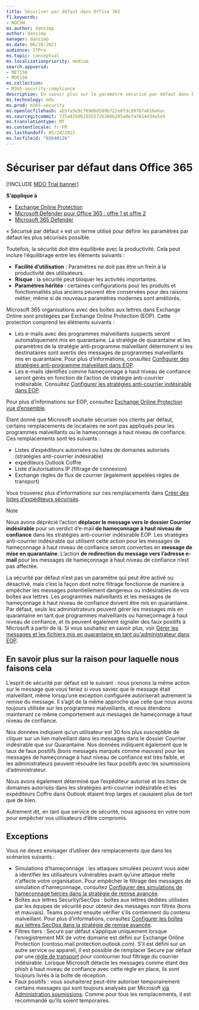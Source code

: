 ```yaml
---
title: Sécuriser par défaut dans Office 365
f1.keywords:
- NOCSH
ms.author: dansimp
author: dansimp
manager: dansimp
ms.date: 06/28/2021
audience: ITPro
ms.topic: conceptual
ms.localizationpriority: medium
search.appverid:
- MET150
- MOE150
ms.collection:
- M365-security-compliance
description: En savoir plus sur le paramètre sécurisé par défaut dans Exchange Online Protection (EOP)
ms.technology: mdo
ms.prod: m365-security
ms.openlocfilehash: ab5fa5e9c769d68589b722e8fdc9976fa616e6ac
ms.sourcegitcommit: 725a92b0b1555572b306b285a0e7a7614d34e5e5
ms.translationtype: MT
ms.contentlocale: fr-FR
ms.lasthandoff: 05/24/2022
ms.locfileid: "65648126"
---
```

# <a name="secure-by-default-in-office-365"></a>Sécuriser par défaut dans Office 365

[!INCLUDE [MDO Trial banner](../includes/mdo-trial-banner.md)]

**S’applique à**
- [Exchange Online Protection](exchange-online-protection-overview.md)
- [Microsoft Defender pour Office 365 : offre 1 et offre 2](defender-for-office-365.md)
- [Microsoft 365 Defender](../defender/microsoft-365-defender.md)

« Sécurisé par défaut » est un terme utilisé pour définir les paramètres par défaut les plus sécurisés possible.

Toutefois, la sécurité doit être équilibrée avec la productivité. Cela peut inclure l’équilibrage entre les éléments suivants :

- **Facilité d’utilisation** : Paramètres ne doit pas être un frein à la productivité des utilisateurs.
- **Risque** : la sécurité peut bloquer les activités importantes.
- **Paramètres hérités** : certaines configurations pour les produits et fonctionnalités plus anciens peuvent être conservées pour des raisons métier, même si de nouveaux paramètres modernes sont améliorés.

Microsoft 365 organisations avec des boîtes aux lettres dans Exchange Online sont protégées par Exchange Online Protection (EOP). Cette protection comprend les éléments suivants :

- Les e-mails avec des programmes malveillants suspects seront automatiquement mis en quarantaine. La stratégie de quarantaine et les paramètres de la stratégie anti-programme malveillant déterminent si les destinataires sont avertis des messages de programmes malveillants mis en quarantaine. Pour plus d’informations, consultez [Configurer des stratégies anti-programme malveillant dans EOP](configure-anti-malware-policies.md).
- Les e-mails identifiés comme hameçonnage à haut niveau de confiance seront gérés en fonction de l’action de stratégie anti-courrier indésirable. Consultez [Configurer les stratégies anti-courrier indésirable dans EOP](configure-your-spam-filter-policies.md).

Pour plus d’informations sur EOP, consultez [Exchange Online Protection vue d’ensemble](exchange-online-protection-overview.md).

Étant donné que Microsoft souhaite sécuriser nos clients par défaut, certains remplacements de locataires ne sont pas appliqués pour les programmes malveillants ou le hameçonnage à haut niveau de confiance. Ces remplacements sont les suivants :

- Listes d’expéditeurs autorisées ou listes de domaines autorisés (stratégies anti-courrier indésirable)
- expéditeurs Outlook Coffre
- Liste d’autorisations IP (filtrage de connexion)
- Exchange règles de flux de courrier (également appelées règles de transport)

Vous trouverez plus d’informations sur ces remplacements dans [Créer des listes d’expéditeurs sécurisés](create-safe-sender-lists-in-office-365.md).

> [!NOTE]
> Nous avons déprécié l’action **déplacer le message vers le dossier Courrier indésirable** pour un verdict d’e-mail **de hameçonnage à haut niveau de confiance** dans les stratégies anti-courrier indésirable EOP. Les stratégies anti-courrier indésirable qui utilisent cette action pour les messages de hameçonnage à haut niveau de confiance seront converties en **message de mise en quarantaine**. L’action **de redirection du message vers l’adresse e-mail** pour les messages de hameçonnage à haut niveau de confiance n’est pas affectée.

La sécurité par défaut n’est pas un paramètre qui peut être activé ou désactivé, mais c’est la façon dont notre filtrage fonctionne de manière à empêcher les messages potentiellement dangereux ou indésirables de vos boîtes aux lettres. Les programmes malveillants et les messages de hameçonnage à haut niveau de confiance doivent être mis en quarantaine. Par défaut, seuls les administrateurs peuvent gérer les messages mis en quarantaine en tant que programmes malveillants ou hameçonnage à haut niveau de confiance, et ils peuvent également signaler des faux positifs à Microsoft à partir de là. Si vous souhaitez en savoir plus, voir [Gérer les messages et les fichiers mis en quarantaine en tant qu'administrateur dans EOP](manage-quarantined-messages-and-files.md).

## <a name="more-on-why-were-doing-this"></a>En savoir plus sur la raison pour laquelle nous faisons cela

L’esprit de sécurité par défaut est le suivant : nous prenons la même action sur le message que vous feriez si vous saviez que le message était malveillant, même lorsqu’une exception configurée autoriserait autrement la remise du message. Il s’agit de la même approche que celle que nous avons toujours utilisée sur les programmes malveillants, et nous étendons maintenant ce même comportement aux messages de hameçonnage à haut niveau de confiance.

Nos données indiquent qu’un utilisateur est 30 fois plus susceptible de cliquer sur un lien malveillant dans les messages dans le dossier Courrier indésirable que sur Quarantaine. Nos données indiquent également que le taux de faux positifs (bons messages marqués comme mauvais) pour les messages de hameçonnage à haut niveau de confiance est très faible, et les administrateurs peuvent résoudre les faux positifs avec les soumissions d’administrateur.

Nous avons également déterminé que l’expéditeur autorisé et les listes de domaines autorisés dans les stratégies anti-courrier indésirable et les expéditeurs Coffre dans Outlook étaient trop larges et causaient plus de tort que de bien.

Autrement dit, en tant que service de sécurité, nous agissons en votre nom pour empêcher vos utilisateurs d’être compromis.

## <a name="exceptions"></a>Exceptions

Vous ne devez envisager d’utiliser des remplacements que dans les scénarios suivants :

- Simulations d’hameçonnage : les attaques simulées peuvent vous aider à identifier les utilisateurs vulnérables avant qu’une attaque réelle n’affecte votre organisation. Pour empêcher le filtrage des messages de simulation d’hameçonnage, consultez [Configurer des simulations de hameçonnage tierces dans la stratégie de remise avancée](/microsoft-365/security/office-365-security/configure-advanced-delivery#use-the-microsoft-365-defender-portal-to-configure-third-party-phishing-simulations-in-the-advanced-delivery-policy).
- Boîtes aux lettres Security/SecOps : boîtes aux lettres dédiées utilisées par les équipes de sécurité pour obtenir des messages non filtrés (bons et mauvais). Teams pouvez ensuite vérifier s’ils contiennent du contenu malveillant. Pour plus d’informations, consultez [Configurer les boîtes aux lettres SecOps dans la stratégie de remise avancée](/microsoft-365/security/office-365-security/configure-advanced-delivery#use-the-microsoft-365-defender-portal-to-configure-secops-mailboxes-in-the-advanced-delivery-policy).
- Filtres tiers : Secure par défaut s’applique uniquement lorsque l’enregistrement MX de votre domaine est défini sur Exchange Online Protection (contoso.mail.protection.outlook.com). S’il est défini sur un autre service ou appareil, il est possible de remplacer Secure par défaut par une [règle de transport](/exchange/security-and-compliance/mail-flow-rules/use-rules-to-set-scl) pour contourner tout filtrage du courrier indésirable. Lorsque Microsoft détecte les messages comme étant des phish à haut niveau de confiance avec cette règle en place, ils sont toujours livrés à la boîte de réception. 
- Faux positifs : vous souhaiterez peut-être autoriser temporairement certains messages qui sont toujours analysés par Microsoft [via Administration soumissions](admin-submission.md). Comme pour tous les remplacements, il est recommandé qu’ils soient temporaires.
